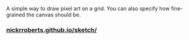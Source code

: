 A simple way to draw pixel art on a grid. You can also specify how fine-grained the canvas should be.

### [nickrroberts.github.io/sketch/](https://nickrroberts.github.io/sketch/)